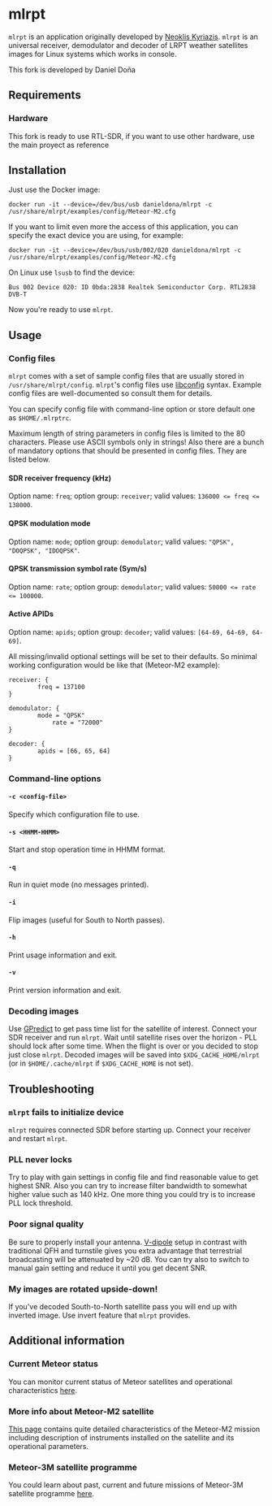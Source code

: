 # mlrpt
`mlrpt` is an application originally developed by [Neoklis Kyriazis](http://www.5b4az.org/). `mlrpt` is an universal receiver, demodulator and decoder of LRPT weather satellites images for Linux systems which works in console.

This fork is developed by Daniel Doña

## Requirements
### Hardware
This fork is ready to use RTL-SDR, if you want to use other hardware, use the main proyect as reference


## Installation

Just use the Docker image:

```docker run -it --device=/dev/bus/usb danieldona/mlrpt -c /usr/share/mlrpt/examples/config/Meteor-M2.cfg```

If you want to limit even more the access of this application, you can specify the exact device you are using, for example:

```docker run -it --device=/dev/bus/usb/002/020 danieldona/mlrpt -c /usr/share/mlrpt/examples/config/Meteor-M2.cfg```

On Linux use `lsusb` to find the device:

```Bus 002 Device 020: ID 0bda:2838 Realtek Semiconductor Corp. RTL2838 DVB-T```

Now you're ready to use `mlrpt`.

## Usage

### Config files
`mlrpt` comes with a set of sample config files that are usually stored in `/usr/share/mlrpt/config`. `mlrpt`'s config files use [libconfig](http://hyperrealm.github.io/libconfig/) syntax. Example config files are well-documented so consult them for details.

You can specify config file with command-line option or store default one as `$HOME/.mlrptrc`.

Maximum length of string parameters in config files is limited to the 80 characters. Please use ASCII symbols only in strings! Also there are a bunch of mandatory options that should be presented in config files. They are listed below.

#### SDR receiver frequency (kHz)
Option name: `freq`; option group: `receiver`; valid values: `136000 <= freq <= 138000`.

#### QPSK modulation mode
Option name: `mode`; option group: `demodulator`; valid values: `"QPSK", "DOQPSK", "IDOQPSK"`.

#### QPSK transmission symbol rate (Sym/s)
Option name: `rate`; option group: `demodulator`; valid values: `50000 <= rate <= 100000`.

#### Active APIDs
Option name: `apids`; option group: `decoder`; valid values: `[64-69, 64-69, 64-69]`.

All missing/invalid optional settings will be set to their defaults. So minimal working configuration would be like that (Meteor-M2 example):
```
receiver: {
        freq = 137100
}

demodulator: {
        mode = "QPSK"
            rate = "72000"
}

decoder: {
        apids = [66, 65, 64]
}
```

### Command-line options

#### `-c <config-file>`
Specify which configuration file to use.

#### `-s <HHMM-HHMM>`
Start and stop operation time in HHMM format.

#### `-q`
Run in quiet mode (no messages printed).

#### `-i`
Flip images (useful for South to North passes).

#### `-h`
Print usage information and exit.

#### `-v`
Print version information and exit.

### Decoding images
Use [GPredict](https://github.com/csete/gpredict) to get pass time list for the satellite of interest. Connect your SDR receiver and run `mlrpt`. Wait until satellite rises over the horizon - PLL should lock after some time. When the flight is over or you decided to stop just close `mlrpt`. Decoded images will be saved into `$XDG_CACHE_HOME/mlrpt` (or in `$HOME/.cache/mlrpt` if `$XDG_CACHE_HOME` is not set).

## Troubleshooting

### `mlrpt` fails to initialize device
`mlrpt` requires connected SDR before starting up. Connect your receiver and restart `mlrpt`.

### PLL never locks
Try to play with gain settings in config file and find reasonable value to get highest SNR. Also you can try to increase filter bandwidth to somewhat higher value such as 140 kHz. One more thing you could try is to increase PLL lock threshold.

### Poor signal quality
Be sure to properly install your antenna. [V-dipole](https://lna4all.blogspot.com/2017/02/diy-137-mhz-wx-sat-v-dipole-antenna.html) setup in contrast with traditional QFH and turnstile gives you extra advantage that terrestrial broadcasting will be attenuated by ~20 dB. You can try also to switch to manual gain setting and reduce it until you get decent SNR.

### My images are rotated upside-down!
If you've decoded South-to-North satellite pass you will end up with inverted image. Use invert feature that `mlrpt` provides.

## Additional information

### Current Meteor status
You can monitor current status of Meteor satellites and operational characteristics [here](http://happysat.nl/Meteor/html/Meteor_Status.html).

### More info about Meteor-M2 satellite
[This page](https://directory.eoportal.org/web/eoportal/satellite-missions/m/meteor-m-2) contains quite detailed characteristics of the Meteor-M2 mission including description of instruments installed on the satellite and its operational parameters.

### Meteor-3M satellite programme
You could learn about past, current and future missions of Meteor-3M satellite programme [here](https://www.wmo-sat.info/oscar/satelliteprogrammes/view/100).
